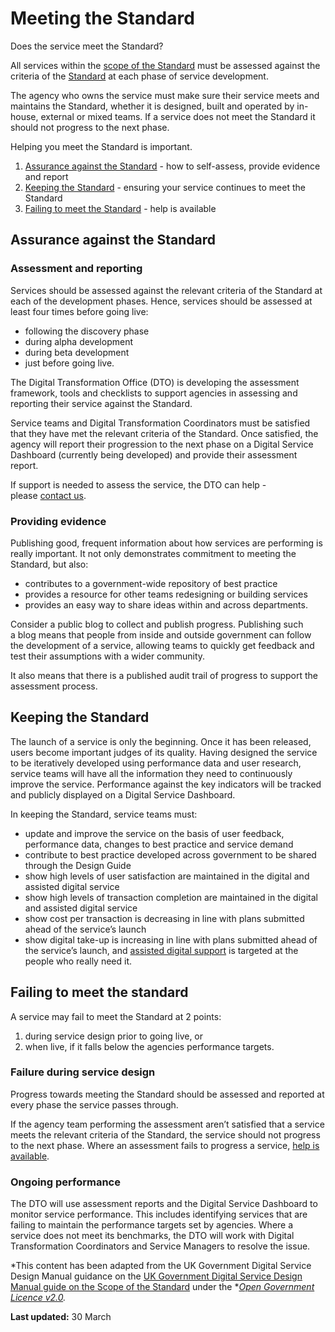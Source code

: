 Meeting the Standard 
====================

Does the service meet the Standard?

All services within the [scope of the
Standard](http://www.dto.gov.au/standard/scope-digital-service-standard) must be assessed
against the criteria of the [Standard](http://www.dto.gov.au/standard) at each phase of
service development.

The agency who owns the service must make sure their service meets and
maintains the Standard, whether it is designed, built and operated by
in-house, external or mixed teams. If a service does not meet the
Standard it should not progress to the next phase.

Helping you meet the Standard is important.

1.  [Assurance against the Standard](#assurance) - how to self-assess,
    provide evidence and report
2.  [Keeping the Standard](#keeping) - ensuring your service continues
    to meet the Standard
3.  [Failing to meet the Standard](#failing) - help is available 

Assurance against the Standard 
------------------------------

### Assessment and reporting

Services should be assessed against the relevant criteria of the
Standard at each of the development phases. Hence, services should be
assessed at least four times before going live:

-   following the discovery phase
-   during alpha development
-   during beta development
-   just before going live.

The Digital Transformation Office (DTO) is developing the assessment
framework, tools and checklists to support agencies in assessing and
reporting their service against the Standard.

Service teams and Digital Transformation Coordinators must be satisfied
that they have met the relevant criteria of the Standard. Once
satisfied, the agency will report their progression to the next phase on
a Digital Service Dashboard (currently being developed) and provide
their assessment report.  

If support is needed to assess the service, the DTO can help -
please [contact us](http://www.dto.gov.au/contact-us).

### Providing evidence 

Publishing good, frequent information about how services are performing
is really important. It not only demonstrates commitment to meeting the
Standard, but also:

-   contributes to a government-wide repository of best practice
-   provides a resource for other teams redesigning or building services
-   provides an easy way to share ideas within and across departments.

Consider a public blog to collect and publish progress. Publishing such
a blog means that people from inside and outside government can follow
the development of a service, allowing teams to quickly get feedback and
test their assumptions with a wider community.

It also means that there is a published audit trail of progress to
support the assessment process.

Keeping the Standard 
--------------------

The launch of a service is only the beginning. Once it has been
released, users become important judges of its quality. Having designed
the service to be iteratively developed using performance data and user
research, service teams will have all the information they need to
continuously improve the service. Performance against the key indicators
will be tracked and publicly displayed on a Digital Service Dashboard.

In keeping the Standard, service teams must:

-   update and improve the service on the basis of user feedback,
    performance data, changes to best practice and service demand
-   contribute to best practice developed across government to be shared
    through the Design Guide
-   show high levels of user satisfaction are maintained in the digital
    and assisted digital service
-   show high levels of transaction completion are maintained in the
    digital and assisted digital service
-   show cost per transaction is decreasing in line with plans submitted
    ahead of the service’s launch
-   show digital take-up is increasing in line with plans submitted
    ahead of the service’s launch, and [assisted digital
    support](http://www.dto.gov.au/design-guides/guide/assisted-digital) is targeted at the
    people who really need it.

Failing to meet the standard 
----------------------------

A service may fail to meet the Standard at 2 points:

1.  during service design prior to going live, or
2.  when live, if it falls below the agencies performance targets.

### Failure during service design 

Progress towards meeting the Standard should be assessed and reported at
every phase the service passes through.

If the agency team performing the assessment aren’t satisfied that a
service meets the relevant criteria of the Standard, the service should
not progress to the next phase. Where an assessment fails to progress a
service, [help is available](http://www.dto.gov.au/contact-us).

### Ongoing performance 

The DTO will use assessment reports and the Digital Service Dashboard to
monitor service performance. This includes identifying services that are
failing to maintain the performance targets set by agencies. Where a
service does not meet its benchmarks, the DTO will work with Digital
Transformation Coordinators and Service Managers to resolve the issue.

*This content has been adapted from the UK Government Digital Service
Design Manual guidance on the [UK Government Digital Service Design
Manual guide on the Scope of the
Standard](https://www.gov.uk/service-manual/digital-by-default/scope-of-the-standard.html) under
the **[Open Government Licence
v2.0](https://www.nationalarchives.gov.uk/doc/open-government-licence/version/2/).*

**Last updated:** 30 March 

